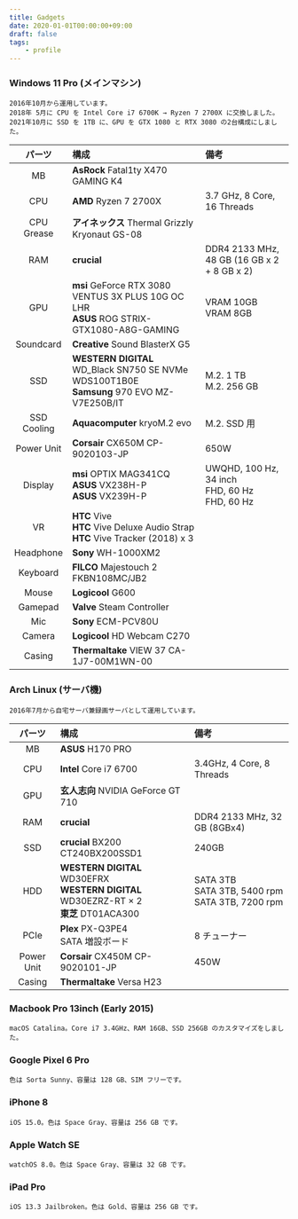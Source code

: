 ```yaml
---
title: Gadgets
date: 2020-01-01T00:00:00+09:00
draft: false
tags:
    - profile
---
```


### <span class="iconify-inline" data-icon="mdi:monitor-star"></span> Windows 11 Pro (メインマシン)  
    2016年10月から運用しています。
    2018年 5月に CPU を Intel Core i7 6700K → Ryzen 7 2700X に交換しました。  
    2021年10月に SSD を 1TB に、GPU を GTX 1080 と RTX 3080 の2台構成にしました。

| パーツ      | 構成        | 備考        |
|:----------:|:-----------|:-----------|
| <span class="iconify-inline" data-icon="ic:baseline-developer-board"></span> MB | **AsRock** Fatal1ty X470 GAMING K4 <a href="http://www.asrock.com/MB/AMD/Fatal1ty%20X470%20Gaming%20K4/index.asp" target="_blank"><span class="iconify-inline" data-icon="fa-solid:external-link-alt"></span></a> |
| <span class="iconify-inline" data-icon="uil:processor"></span> CPU | **AMD** Ryzen 7 2700X <a href="https://www.amd.com/ja/products/cpu/amd-ryzen-7-2700x" target="_blank"><span class="iconify-inline" data-icon="fa-solid:external-link-alt"></span></a> | 3.7 GHz, 8 Core, 16 Threads |
| <span class="iconify-inline" data-icon="mdi:lightbulb-fluorescent-tube-outline"></span> CPU Grease | **アイネックス** Thermal Grizzly Kryonaut GS-08 <a href="http://www.ainex.jp/products/gs-08/" target="_blank"><span class="iconify-inline" data-icon="fa-solid:external-link-alt"></span></a> |
| <span class="iconify-inline" data-icon="clarity:memory-line"></span> RAM |**crucial** <a href="http://www.crucial.jp/jpn/ja/memory-desktop" target="_blank"><span class="iconify-inline" data-icon="fa-solid:external-link-alt"></span></a> | DDR4 2133 MHz, 48 GB (16 GB x 2 + 8 GB x 2) |
| <span class="iconify-inline" data-icon="whh:graphicscard"></span> GPU | **msi** GeForce RTX 3080 VENTUS 3X PLUS 10G OC LHR <a href="https://www.msi.com/Graphics-Card/GeForce-RTX-3080-VENTUS-3X-PLUS-10G-OC-LHR" target="_blank"><span class="iconify-inline" data-icon="fa-solid:external-link-alt"></span></a> <br> **ASUS** ROG STRIX-GTX1080-A8G-GAMING <a href="https://www.asus.com/jp/Graphics-Cards/ROG-STRIX-GTX1080-A8G-GAMING/" target="_blank"><span class="iconify-inline" data-icon="fa-solid:external-link-alt"></span></a> | VRAM 10GB <br> VRAM 8GB |
| <span class="iconify-inline" data-icon="icon-park-outline:sound"></span> Soundcard | **Creative** Sound BlasterX G5 <a href="https://jp.creative.com/p/sound-blaster/sound-blasterx-g5" target="_blank"><span class="iconify-inline" data-icon="fa-solid:external-link-alt"></span></a> |
| <span class="iconify-inline" data-icon="feather:hard-drive"></span> SSD | **WESTERN DIGITAL** WD_Black SN750 SE NVMe WDS100T1B0E <a href="https://shop.westerndigital.com/ja-jp/products/internal-drives/wd-black-sn750-se-nvme-ssd#WDS100T1B0E" target="_blank"><span class="iconify-inline" data-icon="fa-solid:external-link-alt"></span></a> <br> **Samsung** 970 EVO MZ-V7E250B/IT <a href="http://www.itgm.co.jp/product/ssd970evo/" target="_blank"><span class="iconify-inline" data-icon="fa-solid:external-link-alt"></span></a> | M.2. 1 TB <br> M.2. 256 GB |
| <span class="iconify-inline" data-icon="healthicons:cold-chain"></span> SSD Cooling | **Aquacomputer** kryoM.2 evo <a href="https://shop.aquacomputer.de/product_info.php?language=en&products_id=3659" target="_blank"><span class="iconify-inline" data-icon="fa-solid:external-link-alt"></span></a> | M.2. SSD 用 |
| <span class="iconify-inline" data-icon="ic:sharp-power"></span> Power Unit | **Corsair** CX650M CP-9020103-JP <a href="http://www.links.co.jp/item/cx650m/" target="_blank"><span class="iconify-inline" data-icon="fa-solid:external-link-alt"></span></a> | 650W |
| <span class="iconify-inline" data-icon="ci:monitor"></span> Display | **msi** OPTIX MAG341CQ <a href="https://jp.msi.com/Monitor/Optix-MAG341CQ" target="_blank"><span class="iconify-inline" data-icon="fa-solid:external-link-alt"></span></a> <br> **ASUS** VX238H-P <a href="https://www.asus.com/jp/Monitors/VX238HP/" target="_blank"><span class="iconify-inline" data-icon="fa-solid:external-link-alt"></span></a> <br> **ASUS** VX239H-P <a href="https://www.asus.com/jp/Monitors/VX239H/" target="_blank"><span class="iconify-inline" data-icon="fa-solid:external-link-alt"></span></a> | UWQHD, 100 Hz, 34 inch <br> FHD, 60 Hz <br> FHD, 60 Hz |
| <span class="iconify-inline" data-icon="akar-icons:vr-ar"></span> VR | **HTC** Vive <a href="https://www.vive.com/jp/" target="_blank"><span class="iconify-inline" data-icon="fa-solid:external-link-alt"></span></a> <br> **HTC** Vive Deluxe Audio Strap <a href="https://www.vive.com/jp/vive-deluxe-audio-strap/" target="_blank"><span class="iconify-inline" data-icon="fa-solid:external-link-alt"></span></a> <br> **HTC** Vive Tracker (2018) x 3 <a href="http://vive.degica.com/cart/populate?variants[45950]=1" target="_blank"><span class="iconify-inline" data-icon="fa-solid:external-link-alt"></span></a> |
| <span class="iconify-inline" data-icon="pepicons:headphone"></span> Headphone | **Sony** WH-1000XM2 <a href="https://www.sony.jp/headphone/products/WH-1000XM2/" target="_blank"><span class="iconify-inline" data-icon="fa-solid:external-link-alt"></span></a> |
| <span class="iconify-inline" data-icon="bi:keyboard"></span> Keyboard | **FILCO** Majestouch 2 FKBN108MC/JB2 <a href="https://www.diatec.co.jp/products/det.php?prod_c=756" target="_blank"><span class="iconify-inline" data-icon="fa-solid:external-link-alt"></span></a> |
| <span class="iconify-inline" data-icon="ps:mouse"></span> Mouse | **Logicool** G600 <a href="https://gaming.logicool.co.jp/ja-jp/products/gaming-mice/g600-mmo-gaming-mouse.html" target="_blank"><span class="iconify-inline" data-icon="fa-solid:external-link-alt"></span></a> |
| <span class="iconify" data-icon="grommet-icons:gamepad"></span> Gamepad | **Valve** Steam Controller <a href="http://store.steampowered.com/app/353370?l=japanese" target="_blank"><span class="iconify-inline" data-icon="fa-solid:external-link-alt"></span></a> |
| <span class="iconify" data-icon="eva:mic-fill"></span> Mic | **Sony** ECM-PCV80U <a href="https://www.sony.jp/microphone/products/ECM-PCV80U/" target="_blank"><span class="iconify-inline" data-icon="fa-solid:external-link-alt"></span></a> |
| <span class="iconify" data-icon="heroicons-outline:video-camera"></span> Camera | **Logicool** HD Webcam C270 <a href="https://www.logicool.co.jp/ja-jp/product/hd-webcam-c270" target="_blank"><span class="iconify-inline" data-icon="fa-solid:external-link-alt"></span></a> |
| <span class="iconify" data-icon="clarity:server-line"></span> Casing | **Thermaltake** VIEW 37 CA-1J7-00M1WN-00 <a href="https://www.ask-corp.jp/products/thermaltake/middle-pccase/view-37.html" target="_blank"><span class="iconify-inline" data-icon="fa-solid:external-link-alt"></span></a> |

### <span class="iconify-inline" data-icon="uil:server-network"></span> Arch Linux (サーバ機)  
    2016年7月から自宅サーバ兼録画サーバとして運用しています。

| パーツ      | 構成        | 備考        |
|:----------:|:-----------|:-----------|
| <span class="iconify-inline" data-icon="ic:baseline-developer-board"></span> MB | **ASUS** H170 PRO <a href="https://www.asus.com/jp/Motherboards/H170-PRO/" target="_blank"><span class="iconify-inline" data-icon="fa-solid:external-link-alt"></span></a> |
| <span class="iconify-inline" data-icon="uil:processor"></span> CPU | **Intel** Core i7 6700 <a href="http://www.intel.co.jp/content/www/jp/ja/products/processors/core/core-vpro/i7-6700.html" target="_blank"><span class="iconify-inline" data-icon="fa-solid:external-link-alt"></span></a> | 3.4GHz, 4 Core, 8 Threads |
| <span class="iconify-inline" data-icon="whh:graphicscard"></span> GPU | **玄人志向** NVIDIA GeForce GT 710 | |
| <span class="iconify-inline" data-icon="clarity:memory-line"></span> RAM | **crucial** <a href="http://www.crucial.jp/jpn/ja/memory-desktop" target="_blank"><span class="iconify-inline" data-icon="fa-solid:external-link-alt"></span></a> | DDR4 2133 MHz, 32 GB (8GBx4) |
| <span class="iconify-inline" data-icon="feather:hard-drive"></span> SSD | **crucial** BX200 CT240BX200SSD1 | 240GB |
| <span class="iconify-inline" data-icon="mdi:harddisk"></span> HDD | **WESTERN DIGITAL** WD30EFRX <br> **WESTERN DIGITAL** WD30EZRZ-RT × 2 <br> **東芝** DT01ACA300 | SATA 3TB <br> SATA 3TB, 5400 rpm <br> SATA 3TB, 7200 rpm |
| <span class="iconify-inline" data-icon="whh:graphicscard"></span> PCIe | **Plex** PX-Q3PE4 <a href="http://www.plex-net.co.jp/product/px-q3pe4/" target="_blank"><span class="iconify-inline" data-icon="fa-solid:external-link-alt"></span></a> <br> SATA 増設ボード | 8 チューナー |
| <span class="iconify-inline" data-icon="ic:sharp-power"></span> Power Unit | **Corsair** CX450M CP-9020101-JP <a href="http://www.links.co.jp/item/cx450m/" target="_blank"><span class="iconify-inline" data-icon="fa-solid:external-link-alt"></span></a> | 450W |
| <span class="iconify" data-icon="clarity:server-line"></span> Casing | **Thermaltake** Versa H23 <a href="http://www.thermaltake.com/products-model.aspx?id=C_00002304" target="_blank"><span class="iconify-inline" data-icon="fa-solid:external-link-alt"></span></a>|

### <span class="iconify-inline" data-icon="ic:outline-laptop-mac"></span> Macbook Pro 13inch (Early 2015)  
    macOS Catalina。Core i7 3.4GHz、RAM 16GB、SSD 256GB のカスタマイズをしました。

### <span class="iconify-inline" data-icon="bi:phone"></span> Google Pixel 6 Pro
    色は Sorta Sunny、容量は 128 GB、SIM フリーです。

### <span class="iconify-inline" data-icon="raphael:iphone"></span> iPhone 8
    iOS 15.0。色は Space Gray、容量は 256 GB です。

### <span class="iconify-inline" data-icon="gg:apple-watch"></span> Apple Watch SE
    watchOS 8.0。色は Space Gray、容量は 32 GB です。

### <span class="iconify-inline" data-icon="raphael:ipad"></span> iPad Pro
    iOS 13.3 Jailbroken。色は Gold、容量は 256 GB です。
